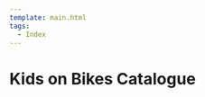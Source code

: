 ```yaml
---
template: main.html
tags:
  - Index
---
```


# Kids on Bikes Catalogue

<!-- material/tags { scope: true } -->